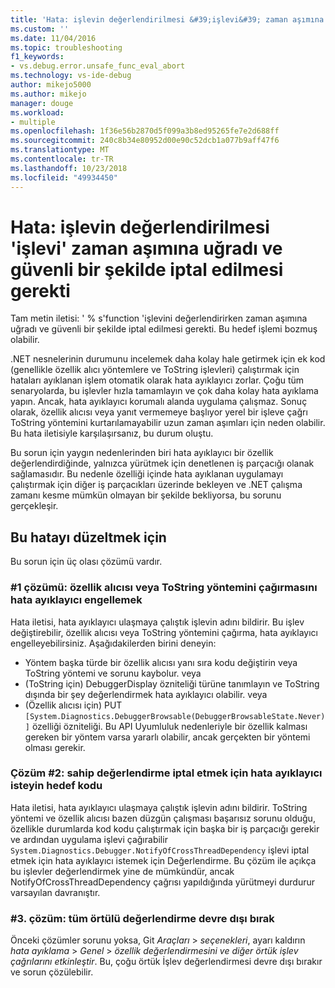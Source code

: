 ```yaml
---
title: 'Hata: işlevin değerlendirilmesi &#39;işlevi&#39; zaman aşımına uğradı ve güvenli bir şekilde iptal edilmesi gerekti | Microsoft Docs'
ms.custom: ''
ms.date: 11/04/2016
ms.topic: troubleshooting
f1_keywords:
- vs.debug.error.unsafe_func_eval_abort
ms.technology: vs-ide-debug
author: mikejo5000
ms.author: mikejo
manager: douge
ms.workload:
- multiple
ms.openlocfilehash: 1f36e56b2870d5f099a3b8ed95265fe7e2d688ff
ms.sourcegitcommit: 240c8b34e80952d00e90c52dcb1a077b9aff47f6
ms.translationtype: MT
ms.contentlocale: tr-TR
ms.lasthandoff: 10/23/2018
ms.locfileid: "49934450"
---
```

# <a name="error-evaluating-the-function-39function39-timed-out-and-needed-to-be-aborted-in-an-unsafe-way"></a>Hata: işlevin değerlendirilmesi &#39;işlevi&#39; zaman aşımına uğradı ve güvenli bir şekilde iptal edilmesi gerekti

Tam metin iletisi: ' % s'function 'işlevini değerlendirirken zaman aşımına uğradı ve güvenli bir şekilde iptal edilmesi gerekti. Bu hedef işlemi bozmuş olabilir. 

.NET nesnelerinin durumunu incelemek daha kolay hale getirmek için ek kod (genellikle özellik alıcı yöntemlere ve ToString işlevleri) çalıştırmak için hataları ayıklanan işlem otomatik olarak hata ayıklayıcı zorlar. Çoğu tüm senaryolarda, bu işlevler hızla tamamlayın ve çok daha kolay hata ayıklama yapın. Ancak, hata ayıklayıcı korumalı alanda uygulama çalışmaz. Sonuç olarak, özellik alıcısı veya yanıt vermemeye başlıyor yerel bir işleve çağrı ToString yöntemini kurtarılamayabilir uzun zaman aşımları için neden olabilir. Bu hata iletisiyle karşılaşırsanız, bu durum oluştu.
 
Bu sorun için yaygın nedenlerinden biri hata ayıklayıcı bir özellik değerlendirdiğinde, yalnızca yürütmek için denetlenen iş parçacığı olanak sağlamasıdır. Bu nedenle özelliği içinde hata ayıklanan uygulamayı çalıştırmak için diğer iş parçacıkları üzerinde bekleyen ve .NET çalışma zamanı kesme mümkün olmayan bir şekilde bekliyorsa, bu sorunu gerçekleşir.
 
## <a name="to-correct-this-error"></a>Bu hatayı düzeltmek için
 
Bu sorun için üç olası çözümü vardır.
 
### <a name="solution-1-prevent-the-debugger-from-calling-the-getter-property-or-tostring-method"></a>#1 çözümü: özellik alıcısı veya ToString yöntemini çağırmasını hata ayıklayıcı engellemek
 
Hata iletisi, hata ayıklayıcı ulaşmaya çalıştık işlevin adını bildirir. Bu işlev değiştirebilir, özellik alıcısı veya ToString yöntemini çağırma, hata ayıklayıcı engelleyebilirsiniz. Aşağıdakilerden birini deneyin:
 
* Yöntem başka türde bir özellik alıcısı yanı sıra kodu değiştirin veya ToString yöntemi ve sorunu kaybolur.
    veya
* (ToString için) DebuggerDisplay özniteliği türüne tanımlayın ve ToString dışında bir şey değerlendirmek hata ayıklayıcı olabilir.
    veya
* (Özellik alıcısı için) PUT `[System.Diagnostics.DebuggerBrowsable(DebuggerBrowsableState.Never)]` özelliği özniteliği. Bu API Uyumluluk nedenleriyle bir özellik kalması gereken bir yöntem varsa yararlı olabilir, ancak gerçekten bir yöntemi olması gerekir.
 
### <a name="solution-2-have-the-target-code-ask-the-debugger-to-abort-the-evaluation"></a>Çözüm #2: sahip değerlendirme iptal etmek için hata ayıklayıcı isteyin hedef kodu
 
Hata iletisi, hata ayıklayıcı ulaşmaya çalıştık işlevin adını bildirir. ToString yöntemi ve özellik alıcısı bazen düzgün çalışması başarısız sorunu olduğu, özellikle durumlarda kod kodu çalıştırmak için başka bir iş parçacığı gerekir ve ardından uygulama işlevi çağırabilir `System.Diagnostics.Debugger.NotifyOfCrossThreadDependency` işlevi iptal etmek için hata ayıklayıcı istemek için Değerlendirme. Bu çözüm ile açıkça bu işlevler değerlendirmek yine de mümkündür, ancak NotifyOfCrossThreadDependency çağrısı yapıldığında yürütmeyi durdurur varsayılan davranıştır.
 
### <a name="solution-3-disable-all-implicit-evaluation"></a>#3. çözüm: tüm örtülü değerlendirme devre dışı bırak
 
Önceki çözümler sorunu yoksa, Git *Araçları* > *seçenekleri*, ayarı kaldırın *hata ayıklama*  >   *Genel* > *özellik değerlendirmesini ve diğer örtük işlev çağrılarını etkinleştir*. Bu, çoğu örtük İşlev değerlendirmesi devre dışı bırakır ve sorun çözülebilir.



  
